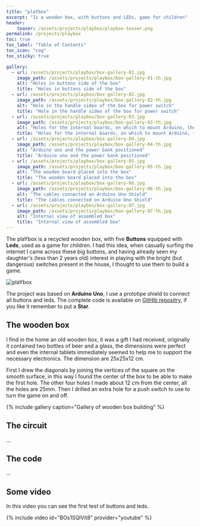 ```yaml
---
title: "plaYbox"
excerpt: "Is a wooden box, with buttons and LEDs, game for children"
header: 
    teaser: /assets/projects/playbox/playbox-teaser.png
permalink: /projects/playbox
toc: true
toc_label: "Table of Contents"
toc_icon: "cog"
toc_sticky: true

gallery:
  - url: /assets/projects/playbox/box-gallery-01.jpg
    image_path: /assets/projects/playbox/box-gallery-01-th.jpg
    alt: "Holes in buttons side of the box"
    title: "Holes in buttons side of the box"
  - url: /assets/projects/playbox/box-gallery-02.jpg
    image_path: /assets/projects/playbox/box-gallery-02-th.jpg
    alt: "Hole in the handle sideo of the box for power switch"
    title: "Hole in the handle sideo of the box for power switch"
  - url: /assets/projects/playbox/box-gallery-03.jpg
    image_path: /assets/projects/playbox/box-gallery-03-th.jpg
    alt: "Holes for the internal boards, on which to mount Arduino, the power bank and the holes for the passage of cables"
    title: "Holes for the internal boards, on which to mount Arduino, the power bank and the holes for the passage of cables"
  - url: /assets/projects/playbox/box-gallery-04.jpg
    image_path: /assets/projects/playbox/box-gallery-04-th.jpg
    alt: "Arduino uno and the power bank positioned"
    title: "Arduino uno and the power bank positioned"
  - url: /assets/projects/playbox/box-gallery-05.jpg
    image_path: /assets/projects/playbox/box-gallery-05-th.jpg
    alt: "The wooden board placed into the box"
    title: "The wooden board placed into the box"
  - url: /assets/projects/playbox/box-gallery-06.jpg
    image_path: /assets/projects/playbox/box-gallery-06-th.jpg
    alt: "The cables connected on Arduino Uno Shield"
    title: "The cables connected on Arduino Uno Shield"
  - url: /assets/projects/playbox/box-gallery-07.jpg
    image_path: /assets/projects/playbox/box-gallery-07-th.jpg
    alt: "Internal view of assembled box"
    title: "Internal view of assembled box"
---
```


The plaYbox is a recycled wooden box, with five **Buttons** equipped with **Leds**, used as a game for children.
I had this idea, when casually surfing the internet I came across these big buttons, and having already seen my daughter's (less than 2 years old) interest in playing with the bright (but dangerous) switches present in the house, I thought to use them to build a game.

![plaYbox](assets/projects/playbox/plaYbox.png)

The project was based on **Arduino Uno**, I use a prototipe shield to connect all buttons and leds. The complete code is available on [GitHib repositry](https://github.com/bobboteck/plaYbox), if you like it remember to put a **Star**.

## The wooden box

I find in the home an old wooden box, it was a gift I had received, originally it contained two bottles of beer and a glass, the dimensions were perfect and even the internal tablets immediately seemed to help me to support the necessary electronics. The dimension are 25x25x12 cm.

First I drew the diagonals by joining the vertices of the square on the smooth surface, in this way I found the center of the box to be able to make the first hole.
The other four holes I made about 12 cm from the center, all the holes are 25mm.
Then I drilled an extra hole for a push switch to use to turn the game on and off.

{% include gallery caption="Gallery of wooden box building" %}

## The circuit

...

## The code

...

## Some video

In this video you can see the first test of buttons and leds.

{% include video id="BOs1SQlVit8" provider="youtube" %}
